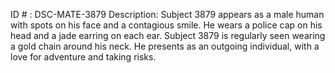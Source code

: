 ID # : DSC-MATE-3879
Description: Subject 3879 appears as a male human with spots on his face and a contagious smile. He wears a police cap on his head and a jade earring on each ear. Subject 3879 is regularly seen wearing a gold chain around his neck. He presents as an outgoing individual, with a love for adventure and taking risks.